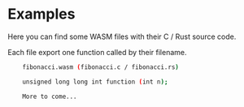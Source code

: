 # Examples

Here you can find some WASM files with their C / Rust source code.

Each file export one function called by their filename.

```bash
    fibonacci.wasm (fibonacci.c / fibonacci.rs)

    unsigned long long int function (int n);
```

```bash
    More to come...
```
